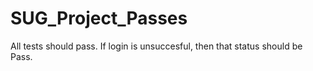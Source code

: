 # SUG_Project_Passes
All tests should pass. If login is unsuccesful, then that status should be Pass. 
